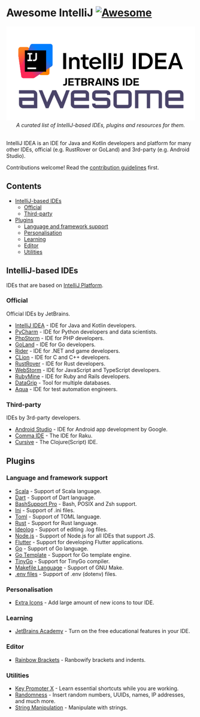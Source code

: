 # Awesome IntelliJ [![Awesome](https://awesome.re/badge.svg)](https://awesome.re)
<div align="center">
    <img src="./banner.png">
    <i>A curated list of IntelliJ-based IDEs, plugins and resources for them.</i>
</div>
<br>

IntelliJ IDEA is an IDE for Java and Kotlin developers and platform for many other IDEs, official (e.g. RustRover or GoLand) and 3rd-party (e.g. Android Studio).

Contributions welcome! Read the [contribution guidelines](contributing.md) first.

## Contents

- [IntelliJ-based IDEs](#intellij-based-ides)
    - [Official](#official)
    - [Third-party](#third-party)
- [Plugins](#plugins)
    - [Language and framework support](#language-and-framework-support)
    - [Personalisation](#personalisation)
    - [Learning](#learning)
    - [Editor](#editor)
    - [Utilities](#utilities)


## IntelliJ-based IDEs

IDEs that are based on [IntelliJ Platform](https://www.jetbrains.com/opensource/idea).

### Official

Official IDEs by JetBrains.

- [IntelliJ IDEA](https://www.jetbrains.com/idea) - IDE for Java and Kotlin developers.
- [PyCharm](https://www.jetbrains.com/pycharm) - IDE for Python developers and data scientists.
- [PhpStorm](https://www.jetbrains.com/phpstorm) - IDE for PHP developers.
- [GoLand](https://www.jetbrains.com/go) - IDE for Go developers.
- [Rider](https://www.jetbrains.com/rider) - IDE for .NET and game developers.
- [CLion](https://www.jetbrains.com/clion) - IDE for C and C++ developers.
- [RustRover](https://www.jetbrains.com/rust) - IDE for Rust developers.
- [WebStorm](https://www.jetbrains.com/webstorm) - IDE for JavaScript and TypeScript developers.
- [RubyMine](https://www.jetbrains.com/ruby) - IDE for Ruby and Rails developers.
- [DataGrip](https://www.jetbrains.com/datagrip) - Tool for multiple databases.
- [Aqua](https://www.jetbrains.com/aqua) - IDE for test automation engineers.

### Third-party

IDEs by 3rd-party developers.

- [Android Studio](https://developer.android.com/studio) - IDE for Android app development by Google.
- [Comma IDE](https://commaide.com) - The IDE for Raku.
- [Cursive](https://cursive-ide.com) - The Clojure(Script) IDE.

## Plugins

### Language and framework support

- [Scala](https://plugins.jetbrains.com/plugin/1347-scala) - Support of Scala language.
- [Dart](https://plugins.jetbrains.com/plugin/6351-dart) - Support of Dart language.
- [BashSupport Pro](https://plugins.jetbrains.com/plugin/13841-bashsupport-pro) - Bash, POSIX and Zsh support.
- [Ini](https://plugins.jetbrains.com/plugin/6981-ini) - Support of .ini files.
- [Toml](https://plugins.jetbrains.com/plugin/8195-toml) - Support of TOML language.
- [Rust](https://plugins.jetbrains.com/plugin/22407-rust) - Support for Rust language.
- [Ideolog](https://plugins.jetbrains.com/plugin/9746-ideolog) - Support of editing .log files.
- [Node.js](https://plugins.jetbrains.com/plugin/6098-node-js) - Support of Node.js for all IDEs that support JS.
- [Flutter](https://plugins.jetbrains.com/plugin/9212-flutter) - Support for developing Flutter applications.
- [Go](https://plugins.jetbrains.com/plugin/9568-go) - Support of Go language.
- [Go Template](https://plugins.jetbrains.com/plugin/10581-go-template) - Support for Go template engine.
- [TinyGo](https://plugins.jetbrains.com/plugin/16915-tinygo) - Support for TinyGo compiler.
- [Makefile Language](https://plugins.jetbrains.com/plugin/9333-makefile-language) - Support of GNU Make.
- [.env files](https://plugins.jetbrains.com/plugin/9525--env-files) - Support of .env (dotenv) files.

### Personalisation

- [Extra Icons](https://plugins.jetbrains.com/plugin/11058-extra-icons) - Add large amount of new icons to tour IDE.

### Learning

- [JetBrains Academy](https://plugins.jetbrains.com/plugin/10081-jetbrains-academy) - Turn on the free educational features in your IDE.

### Editor

- [Rainbow Brackets](https://plugins.jetbrains.com/plugin/10080-rainbow-brackets) - Ranbowify brackets and indents.

### Utilities

- [Key Promoter X](https://plugins.jetbrains.com/plugin/9792-key-promoter-x) - Learn essential shortcuts while you are working.
- [Randomness](https://plugins.jetbrains.com/plugin/9836-randomness) - Insert random numbers, UUIDs, names, IP addresses, and much more.
- [String Manipulation](https://plugins.jetbrains.com/plugin/2162-string-manipulation) - Manipulate with strings.
